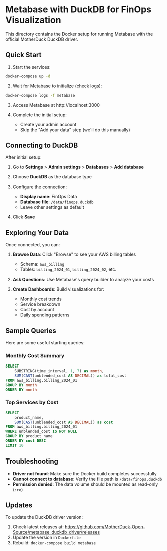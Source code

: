 # Metabase with DuckDB for FinOps Visualization

This directory contains the Docker setup for running Metabase with the official MotherDuck DuckDB driver.

## Quick Start

1. Start the services:
```bash
docker-compose up -d
```

2. Wait for Metabase to initialize (check logs):
```bash
docker-compose logs -f metabase
```

3. Access Metabase at http://localhost:3000

4. Complete the initial setup:
   - Create your admin account
   - Skip the "Add your data" step (we'll do this manually)

## Connecting to DuckDB

After initial setup:

1. Go to **Settings** > **Admin settings** > **Databases** > **Add database**

2. Choose **DuckDB** as the database type

3. Configure the connection:
   - **Display name**: FinOps Data
   - **Database file**: `/data/finops.duckdb`
   - Leave other settings as default

4. Click **Save**

## Exploring Your Data

Once connected, you can:

1. **Browse Data**: Click "Browse" to see your AWS billing tables
   - Schema: `aws_billing`
   - Tables: `billing_2024_01`, `billing_2024_02`, etc.

2. **Ask Questions**: Use Metabase's query builder to analyze your costs

3. **Create Dashboards**: Build visualizations for:
   - Monthly cost trends
   - Service breakdown
   - Cost by account
   - Daily spending patterns

## Sample Queries

Here are some useful starting queries:

### Monthly Cost Summary
```sql
SELECT 
    SUBSTRING(time_interval, 1, 7) as month,
    SUM(CAST(unblended_cost AS DECIMAL)) as total_cost
FROM aws_billing.billing_2024_01
GROUP BY month
ORDER BY month
```

### Top Services by Cost
```sql
SELECT 
    product_name,
    SUM(CAST(unblended_cost AS DECIMAL)) as cost
FROM aws_billing.billing_2024_01
WHERE unblended_cost IS NOT NULL
GROUP BY product_name
ORDER BY cost DESC
LIMIT 10
```

## Troubleshooting

- **Driver not found**: Make sure the Docker build completes successfully
- **Cannot connect to database**: Verify the file path is `/data/finops.duckdb`
- **Permission denied**: The data volume should be mounted as read-only (`:ro`)

## Updates

To update the DuckDB driver version:
1. Check latest releases at: https://github.com/MotherDuck-Open-Source/metabase_duckdb_driver/releases
2. Update the version in `Dockerfile`
3. Rebuild: `docker-compose build metabase`